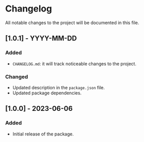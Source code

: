 # Changelog

All notable changes to the project will be documented in this file.

## [1.0.1] - YYYY-MM-DD
### Added
- `CHANGELOG.md`: it will track noticeable changes to the project.

### Changed
- Updated description in the `package.json` file.
- Updated package dependencies.

## [1.0.0] - 2023-06-06
### Added
- Initial release of the package.
